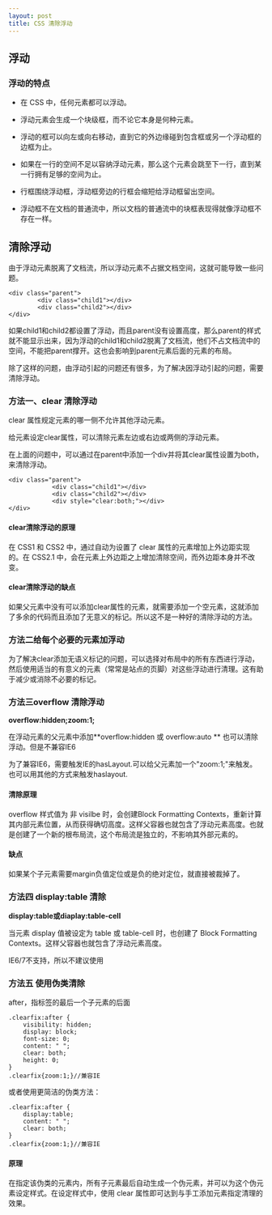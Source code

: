 ```yaml
---
layout: post
title: CSS 清除浮动
---
```

## 浮动
### 浮动的特点

* 在 CSS 中，任何元素都可以浮动。

* 浮动元素会生成一个块级框，而不论它本身是何种元素。

* 浮动的框可以向左或向右移动，直到它的外边缘碰到包含框或另一个浮动框的边框为止。

* 如果在一行的空间不足以容纳浮动元素，那么这个元素会跳至下一行，直到某一行拥有足够的空间为止。

* 行框围绕浮动框，浮动框旁边的行框会缩短给浮动框留出空间。

* 浮动框不在文档的普通流中，所以文档的普通流中的块框表现得就像浮动框不存在一样。


## 清除浮动

由于浮动元素脱离了文档流，所以浮动元素不占据文档空间，这就可能导致一些问题。

    <div class="parent">
            <div class="child1"></div>
            <div class="child2"></div>
    </div>

如果child1和child2都设置了浮动，而且parent没有设置高度，那么parent的样式就不能显示出来，因为浮动的child1和child2脱离了文档流，他们不占文档流中的空间，不能把parent撑开。这也会影响到parent元素后面的元素的布局。

除了这样的问题，由浮动引起的问题还有很多，为了解决因浮动引起的问题，需要清除浮动。

### 方法一、clear 清除浮动

clear 属性规定元素的哪一侧不允许其他浮动元素。

给元素设定clear属性，可以清除元素左边或右边或两侧的浮动元素。

在上面的问题中，可以通过在parent中添加一个div并将其clear属性设置为both，来清除浮动。

    <div class="parent">
                <div class="child1"></div>
                <div class="child2"></div>
                <div style="clear:both;"></div>
    </div>

#### clear清除浮动的原理

在 CSS1 和 CSS2 中，通过自动为设置了 clear 属性的元素增加上外边距实现的。在 CSS2.1 中，会在元素上外边距之上增加清除空间，而外边距本身并不改变。 

#### clear清除浮动的缺点

如果父元素中没有可以添加clear属性的元素，就需要添加一个空元素，这就添加了多余的代码而且添加了无意义的标记。所以这不是一种好的清除浮动的方法。

### 方法二给每个必要的元素加浮动 

为了解决clear添加无语义标记的问题，可以选择对布局中的所有东西进行浮动，然后使用适当的有意义的元素（常常是站点的页脚）对这些浮动进行清理。这有助于减少或消除不必要的标记。


### 方法三overflow 清除浮动

**overflow:hidden;zoom:1;**

在浮动元素的父元素中添加**overflow:hidden 或 overflow:auto ** 也可以清除浮动。但是不兼容IE6

为了兼容IE6，需要触发IE的hasLayout.可以给父元素加一个"zoom:1;"来触发。也可以用其他的方式来触发haslayout.

#### 清除原理

overflow 样式值为 非 visilbe 时，会创建Block Formatting Contexts，重新计算其内部元素位置，从而获得确切高度。这样父容器也就包含了浮动元素高度。也就是创建了一个新的根布局流，这个布局流是独立的，不影响其外部元素的。

#### 缺点

如果某个子元素需要margin负值定位或是负的绝对定位，就直接被裁掉了。

### 方法四 display:table 清除

**display:table或diaplay:table-cell**

当元素 display 值被设定为 table 或 table-cell 时，也创建了  Block Formatting Contexts。这样父容器也就包含了浮动元素高度。

IE6/7不支持，所以不建议使用

### 方法五 使用伪类清除

after，指标签的最后一个子元素的后面

    .clearfix:after {
        visibility: hidden;
        display: block;
        font-size: 0;
        content: " ";
        clear: both;
        height: 0;
    }
    .clearfix{zoom:1;}//兼容IE
    
或者使用更简洁的伪类方法：

    .clearfix:after {
        display:table;
        content: " ";
        clear: both;
    }
    .clearfix{zoom:1;}//兼容IE

#### 原理
在指定该伪类的元素内，所有子元素最后自动生成一个伪元素，并可以为这个伪元素设定样式。在设定样式中，使用 clear 属性即可达到与手工添加元素指定清理的效果。


































